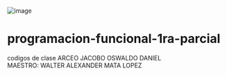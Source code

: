 
![image](https://user-images.githubusercontent.com/111711802/190936445-a93177f7-b5fb-47a4-878e-b4036720b332.png)
# programacion-funcional-1ra-parcial
codigos de clase
ARCEO JACOBO OSWALDO DANIEL <br>
MAESTRO: WALTER ALEXANDER MATA LOPEZ
